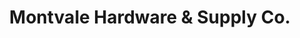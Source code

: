 ---
title: "Montvale Hardware & Supply Co."
url: /montvale/montvale-hardware-und-supply-co/
shop: Eisenwaren
---